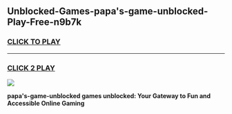 
## Unblocked-Games-papa's-game-unblocked-Play-Free-n9b7k
<h3>
<a href="https://premium76.site?title=papa's-game-unblocked&ref=19M">CLICK TO PLAY</a></h3>
<hr>

<h3>
<a href="https://premium76.site?title=papa's-game-unblocked&ref=19M">CLICK 2 PLAY</a>
  
</h3>

<a href="https://premium76.site?title=papa's-game-unblocked&ref=19M"><img src="https://clearcache.store/games.png"></a>


**papa's-game-unblocked games unblocked: Your Gateway to Fun and Accessible Online Gaming**
